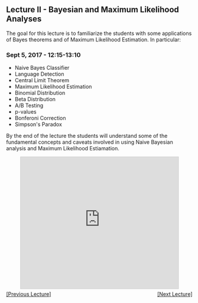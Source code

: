## Lecture II - Bayesian and Maximum Likelihood Analyses

The goal for this lecture is to familiarize the students with some applications of Bayes theorems and of Maximum Likelihood Estimation. In particular:

### Sept 5, 2017 - 12:15-13:10
  * Naive Bayes Classifier
  * Language Detection
  * Central Limit Theorem
  * Maximum Likelihood Estimation
  * Binomial Distribution
  * Beta Distribution
  * A/B Testing
  * p-values
  * Bonferoni Correction
  * Simpson's Paradox

By the end of the lecture the students will understand some of the fundamental concepts and caveats involved in using Naive Bayesian analysis and Maximum Likelihood Estiamation.

<center>
<iframe src="https://www.slideshare.net/slideshow/embed_code/key/CPgn7ckVOFt9rF" width="427" height="356" frameborder="0" marginwidth="0" marginheight="0" scrolling="no" style="border:1px solid #CCC; border-width:1px; margin-bottom:5px; max-width: 100%;" allowfullscreen> </iframe></center>
<div align="left" style="float: left;"><a href="/IFISC2017/lecture1">[Previous Lecture]</a></div><div align="right" style="float: right;"><a href="/IFISC2017/lecture3">[Next Lecture]</a></div>
